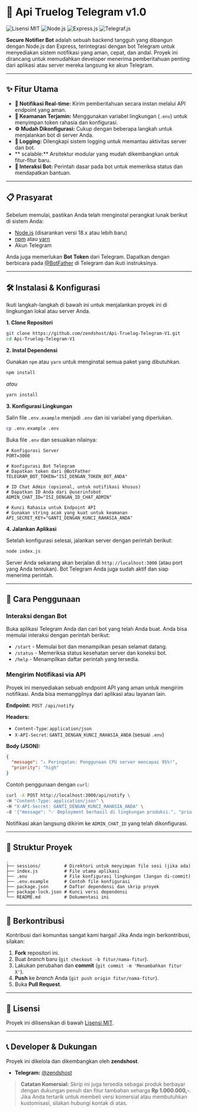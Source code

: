 # 🤖 Api Truelog Telegram v1.0

![Lisensi MIT](https://img.shields.io/badge/License-MIT-blue.svg)
![Node.js](https://img.shields.io/badge/Node.js-v18.x-green.svg)
![Express.js](https://img.shields.io/badge/Express-4.x-orange.svg)
![Telegraf.js](https://img.shields.io/badge/Telegraf-4.x-blue.svg)

**Secure Notifier Bot** adalah sebuah backend tangguh yang dibangun dengan Node.js dan Express, terintegrasi dengan bot Telegram untuk menyediakan sistem notifikasi yang aman, cepat, dan andal. Proyek ini dirancang untuk memudahkan developer menerima pemberitahuan penting dari aplikasi atau server mereka langsung ke akun Telegram.

---

## ✨ Fitur Utama

-   **🚀 Notifikasi Real-time:** Kirim pemberitahuan secara instan melalui API endpoint yang aman.
-   **🔐 Keamanan Terjamin:** Menggunakan variabel lingkungan (`.env`) untuk menyimpan token rahasia dan konfigurasi.
-   **⚙️ Mudah Dikonfigurasi:** Cukup dengan beberapa langkah untuk menjalankan bot di server Anda.
-   **📝 Logging:** Dilengkapi sistem logging untuk memantau aktivitas server dan bot.
-   ** scalable:** Arsitektur modular yang mudah dikembangkan untuk fitur-fitur baru.
-   **💬 Interaksi Bot:** Perintah dasar pada bot untuk memeriksa status dan mendapatkan bantuan.

---

## 📋 Prasyarat

Sebelum memulai, pastikan Anda telah menginstal perangkat lunak berikut di sistem Anda:

-   [Node.js](https://nodejs.org/) (disarankan versi 18.x atau lebih baru)
-   [npm](https://www.npmjs.com/) atau [yarn](https://yarnpkg.com/)
-   Akun Telegram

Anda juga memerlukan **Bot Token** dari Telegram. Dapatkan dengan berbicara pada [@BotFather](https://t.me/BotFather) di Telegram dan ikuti instruksinya.

---

## 🛠️ Instalasi & Konfigurasi

Ikuti langkah-langkah di bawah ini untuk menjalankan proyek ini di lingkungan lokal atau server Anda.

**1. Clone Repositori**

```bash
git clone https://github.com/zendshost/Api-Truelog-Telegram-V1.git
cd Api-Truelog-Telegram-V1
```

**2. Instal Dependensi**

Gunakan `npm` atau `yarn` untuk menginstal semua paket yang dibutuhkan.

```bash
npm install
```
*atau*
```bash
yarn install
```

**3. Konfigurasi Lingkungan**

Salin file `.env.example` menjadi `.env` dan isi variabel yang diperlukan.

```bash
cp .env.example .env
```

Buka file `.env` dan sesuaikan nilainya:

```dotenv
# Konfigurasi Server
PORT=3000

# Konfigurasi Bot Telegram
# Dapatkan token dari @BotFather
TELEGRAM_BOT_TOKEN="ISI_DENGAN_TOKEN_BOT_ANDA"

# ID Chat Admin (opsional, untuk notifikasi khusus)
# Dapatkan ID Anda dari @userinfobot
ADMIN_CHAT_ID="ISI_DENGAN_ID_CHAT_ADMIN"

# Kunci Rahasia untuk Endpoint API
# Gunakan string acak yang kuat untuk keamanan
API_SECRET_KEY="GANTI_DENGAN_KUNCI_RAHASIA_ANDA"
```

**4. Jalankan Aplikasi**

Setelah konfigurasi selesai, jalankan server dengan perintah berikut:

```bash
node index.js
```

Server Anda sekarang akan berjalan di `http://localhost:3000` (atau port yang Anda tentukan). Bot Telegram Anda juga sudah aktif dan siap menerima perintah.

---

## 🚀 Cara Penggunaan

### Interaksi dengan Bot

Buka aplikasi Telegram Anda dan cari bot yang telah Anda buat. Anda bisa memulai interaksi dengan perintah berikut:

-   `/start` - Memulai bot dan menampilkan pesan selamat datang.
-   `/status` - Memeriksa status kesehatan server dan koneksi bot.
-   `/help` - Menampilkan daftar perintah yang tersedia.

### Mengirim Notifikasi via API

Proyek ini menyediakan sebuah endpoint API yang aman untuk mengirim notifikasi. Anda bisa memanggilnya dari aplikasi atau layanan lain.

**Endpoint:** `POST /api/notify`

**Headers:**
- `Content-Type`: `application/json`
- `X-API-Secret`: `GANTI_DENGAN_KUNCI_RAHASIA_ANDA` (sesuai `.env`)

**Body (JSON):**

```json
{
  "message": "⚠️ Peringatan: Penggunaan CPU server mencapai 95%!",
  "priority": "high"
}
```

Contoh penggunaan dengan `curl`:

```bash
curl -X POST http://localhost:3000/api/notify \
-H "Content-Type: application/json" \
-H "X-API-Secret: GANTI_DENGAN_KUNCI_RAHASIA_ANDA" \
-d '{"message": "✅ Deployment berhasil di lingkungan produksi.", "priority": "low"}'
```

Notifikasi akan langsung dikirim ke `ADMIN_CHAT_ID` yang telah dikonfigurasi.

---

## 📁 Struktur Proyek

```
.
├── sessions/         # Direktori untuk menyimpan file sesi (jika ada)
├── index.js          # File utama aplikasi
├── .env              # File konfigurasi lingkungan (Jangan di-commit)
├── .env.example      # Contoh file konfigurasi
├── package.json      # Daftar dependensi dan skrip proyek
├── package-lock.json # Kunci versi dependensi
└── README.md         # Dokumentasi ini
```

---

## 🤝 Berkontribusi

Kontribusi dari komunitas sangat kami hargai! Jika Anda ingin berkontribusi, silakan:

1.  **Fork** repositori ini.
2.  Buat *branch* baru (`git checkout -b fitur/nama-fitur`).
3.  Lakukan perubahan dan **commit** (`git commit -m 'Menambahkan fitur X'`).
4.  **Push** ke *branch* Anda (`git push origin fitur/nama-fitur`).
5.  Buka **Pull Request**.

---

## 📄 Lisensi

Proyek ini dilisensikan di bawah [Lisensi MIT](LICENSE).

---

## 📞 Developer & Dukungan

Proyek ini dikelola dan dikembangkan oleh **zendshost**.

-   **Telegram:** [@zendshost](https://t.me/zendshost)

> **Catatan Komersial:**
> Skrip ini juga tersedia sebagai produk berbayar dengan dukungan penuh dan fitur tambahan seharga **Rp 1.000.000,-**. Jika Anda tertarik untuk membeli versi komersial atau membutuhkan kustomisasi, silakan hubungi kontak di atas.
